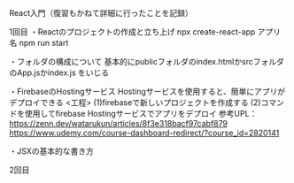 React入門（復習もかねて詳細に行ったことを記録）

1回目
・Reactのプロジェクトの作成と立ち上げ
npx create-react-app アプリ名
npm run start

・フォルダの構成について
基本的にpublicフォルダのindex.htmlかsrcフォルダのApp.jsかindex.js
をいじる

・FirebaseのHostingサービス
Hostingサービスを使用すると、簡単にアプリがデプロイできる
<工程>
(1)firebaseで新しいプロジェクトを作成する
(2)コマンドを使用してfirebase Hostingサービスでアプリをデプロイ
参考UPL：
https://zenn.dev/watarukun/articles/8f3e318bacf97cabf879
https://www.udemy.com/course-dashboard-redirect/?course_id=2820141

・JSXの基本的な書き方

2回目


